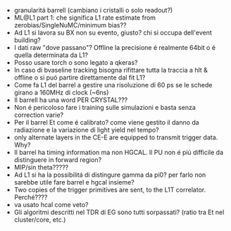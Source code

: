 
 
 - granularitá barrell (cambiano i cristalli o solo readout?)
 - ML@L1 part 1: che significa L1 rate estimate from zerobias/SingleNuMC/minimum bias??
 - Ad L1 si lavora su BX non su evento, giusto? chi si occupa dell'event building?
 - I dati raw "dove passano"? Offline la precisione é realmente 64bit o é quella determinata da L1?
 - Posso usare torch o sono legato a qkeras?
 - In caso di bvaseline tracking bisogna rifittare tutta la traccia a hlt & offline o si puó partire direttamente dal fit L1?
 - Come fa L1 del barrel a gestire una risoluzione di 60 ps se le schede girano a 160MHz di clock (~6ns)
- Il barrell ha una word PER CRYSTAL???
- Non é pericoloso fare i training sulle simulazioni e basta senza correction varie?
- Per il barrel Et come é calibrato? come viene gestito il danno da radiazione e la variazione di light yield nel tempo?
-  only alternate layers in the CE-E are equipped to transmit trigger data. Why?
- Il barrel ha timing information ma non HGCAL. Il PU non é piú difficile da distinguere in forward region?
- MIP/sin theta?????
- Ad L1 si ha la possibilitá di distingure gamma da pi0? per farlo non sarebbe utile fare barrel e hgcal insieme?
-  Two copies of the trigger primitives are sent, to the L1T correlator. Perché????
- va usato hcal come veto?
- Gli algoritmi descritti nel TDR di EG sono tutti sorpassati? (ratio tra Et nel cluster/core, etc.)
